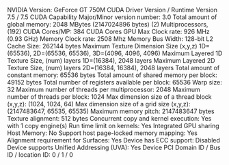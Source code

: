 NVIDIA Version: 							   GeForce GT 750M
CUDA Driver Version / Runtime Version          7.5 / 7.5
CUDA Capability Major/Minor version number:    3.0
Total amount of global memory:                 2048 MBytes (2147024896 bytes)
(2) Multiprocessors, (192) CUDA Cores/MP:     384 CUDA Cores
GPU Max Clock rate:                            926 MHz (0.93 GHz)
Memory Clock rate:                             2508 Mhz
Memory Bus Width:                              128-bit
L2 Cache Size:                                 262144 bytes
Maximum Texture Dimension Size (x,y,z)         1D=(65536), 2D=(65536, 65536), 3D=(4096, 4096, 4096)
Maximum Layered 1D Texture Size, (num) layers  1D=(16384), 2048 layers
Maximum Layered 2D Texture Size, (num) layers  2D=(16384, 16384), 2048 layers
Total amount of constant memory:               65536 bytes
Total amount of shared memory per block:       49152 bytes
Total number of registers available per block: 65536
Warp size:                                     32
Maximum number of threads per multiprocessor:  2048
Maximum number of threads per block:           1024
Max dimension size of a thread block (x,y,z): (1024, 1024, 64)
Max dimension size of a grid size    (x,y,z): (2147483647, 65535, 65535)
Maximum memory pitch:                          2147483647 bytes
Texture alignment:                             512 bytes
Concurrent copy and kernel execution:          Yes with 1 copy engine(s)
Run time limit on kernels:                     Yes
Integrated GPU sharing Host Memory:            No
Support host page-locked memory mapping:       Yes
Alignment requirement for Surfaces:            Yes
Device has ECC support:                        Disabled
Device supports Unified Addressing (UVA):      Yes
Device PCI Domain ID / Bus ID / location ID:   0 / 1 / 0